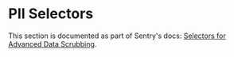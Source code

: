 # PII Selectors

This section is documented as part of Sentry's docs: [Selectors for Advanced Data Scrubbing](https://docs.sentry.io/data-management/advanced-datascrubbing/#selectors).
